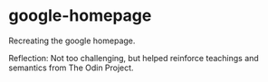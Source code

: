 # google-homepage
Recreating the google homepage. 

Reflection: 
Not too challenging, but helped reinforce teachings and semantics from The Odin Project.
